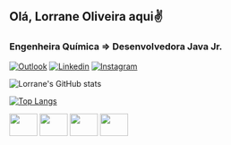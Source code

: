 ## Olá, Lorrane Oliveira aqui✌️
### Engenheira Química  => Desenvolvedora Java Jr.


[![Outlook](https://img.shields.io/badge/Microsoft_Outlook-0078D4?style=for-the-badge&logo=microsoft-outlook&logoColor=white)](bonfim_lorrane@hotmail.com)
[![Linkedin](https://img.shields.io/badge/LinkedIn-0077B5?style=for-the-badge&logo=linkedin&logoColor=white)](https://www.linkedin.com/in/lorrane-bonfim-7b119436/)
[![Instagram](https://img.shields.io/badge/Instagram-E4405F?style=for-the-badge&logo=instagram&logoColor=white)](https://www.instagram.com/lorranebonfim/)

![Lorrane's GitHub stats](https://github-readme-stats.vercel.app/api?username=bonflorrane&show_icons=true&theme=radical)

[![Top Langs](https://github-readme-stats.vercel.app/api/top-langs/?username=bonflorrane&&show_icons=true&theme=radical&layout=compact)](https://github.com/bonflorrane/github-readme-stats)

<div>
 <img algn ="center" height="40" width="50" src="https://cdn.jsdelivr.net/gh/devicons/devicon/icons/java/java-original-wordmark.svg" />           
 <img algn ="center" height="40" width="50" src="https://cdn.jsdelivr.net/gh/devicons/devicon/icons/mysql/mysql-original-wordmark.svg" />
 <img algn ="center" height="40" width="50" src="https://cdn.jsdelivr.net/gh/devicons/devicon/icons/spring/spring-original-wordmark.svg" />
 <img algn ="center" height="40" width="50" src="https://cdn.jsdelivr.net/gh/devicons/devicon/icons/git/git-plain-wordmark.svg" />
 <div>

